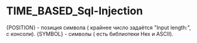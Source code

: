 # TIME_BASED_Sql-Injection
{POSITION} - позиция символа ( крайнее число задаётся "Input length:", с консоли).
{SYMBOL} - символы ( есть библиотеки Hex и ASCII).
